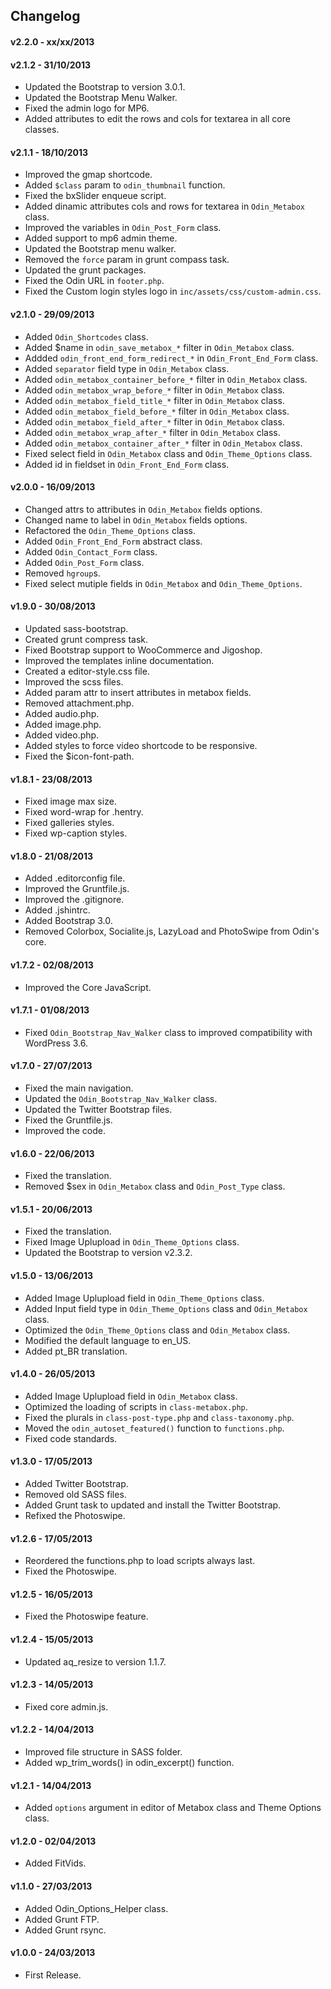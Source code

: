 ## Changelog ##

#### v2.2.0 - xx/xx/2013 ####

#### v2.1.2 - 31/10/2013 ####

* Updated the Bootstrap to version 3.0.1.
* Updated the Bootstrap Menu Walker.
* Fixed the admin logo for MP6.
* Added attributes to edit the rows and cols for textarea in all core classes.

#### v2.1.1 - 18/10/2013 ####

* Improved the gmap shortcode.
* Added `$class` param to `odin_thumbnail` function.
* Fixed the bxSlider enqueue script.
* Added dinamic attributes cols and rows for textarea in `Odin_Metabox` class.
* Improved the variables in `Odin_Post_Form` class.
* Added support to mp6 admin theme.
* Updated the Bootstrap menu walker.
* Removed the `force` param in grunt compass task.
* Updated the grunt packages.
* Fixed the Odin URL in `footer.php`.
* Fixed the Custom login styles logo in `inc/assets/css/custom-admin.css`.

#### v2.1.0 - 29/09/2013 ####

* Added `Odin_Shortcodes` class.
* Added $name in `odin_save_metabox_*` filter in `Odin_Metabox` class.
* Addded `odin_front_end_form_redirect_*` in `Odin_Front_End_Form` class.
* Added `separator` field type in `Odin_Metabox` class.
* Added `odin_metabox_container_before_*` filter in `Odin_Metabox` class.
* Added `odin_metabox_wrap_before_*` filter in `Odin_Metabox` class.
* Added `odin_metabox_field_title_*` filter in `Odin_Metabox` class.
* Added `odin_metabox_field_before_*` filter in `Odin_Metabox` class.
* Added `odin_metabox_field_after_*` filter in `Odin_Metabox` class.
* Added `odin_metabox_wrap_after_*` filter in `Odin_Metabox` class.
* Added `odin_metabox_container_after_*` filter in `Odin_Metabox` class.
* Fixed select field in `Odin_Metabox` class and `Odin_Theme_Options` class.
* Added id in fieldset in `Odin_Front_End_Form` class.

#### v2.0.0 - 16/09/2013 ####

* Changed attrs to attributes in `Odin_Metabox` fields options.
* Changed name to label in `Odin_Metabox` fields options.
* Refactored the `Odin_Theme_Options` class.
* Added `Odin_Front_End_Form` abstract class.
* Added `Odin_Contact_Form` class.
* Added `Odin_Post_Form` class.
* Removed `hgroup`s.
* Fixed select mutiple fields in `Odin_Metabox` and `Odin_Theme_Options`.

#### v1.9.0 - 30/08/2013 ####

* Updated sass-bootstrap.
* Created grunt compress task.
* Fixed Bootstrap support to WooCommerce and Jigoshop.
* Improved the templates inline documentation.
* Created a editor-style.css file.
* Improved the scss files.
* Added param attr to insert attributes in metabox fields.
* Removed attachment.php.
* Added audio.php.
* Added image.php.
* Added video.php.
* Added styles to force video shortcode to be responsive.
* Fixed the $icon-font-path.

#### v1.8.1 - 23/08/2013 ####

* Fixed image max size.
* Fixed word-wrap for .hentry.
* Fixed galleries styles.
* Fixed wp-caption styles.

#### v1.8.0 - 21/08/2013 ####

* Added .editorconfig file.
* Improved the Gruntfile.js.
* Improved the .gitignore.
* Added .jshintrc.
* Added Bootstrap 3.0.
* Removed Colorbox, Socialite.js, LazyLoad and PhotoSwipe from Odin's core.

#### v1.7.2 - 02/08/2013 ####

* Improved the Core JavaScript.

#### v1.7.1 - 01/08/2013 ####

* Fixed `Odin_Bootstrap_Nav_Walker` class to improved compatibility with WordPress 3.6.

#### v1.7.0 - 27/07/2013 ####

* Fixed the main navigation.
* Updated the `Odin_Bootstrap_Nav_Walker` class.
* Updated the Twitter Bootstrap files.
* Fixed the Gruntfile.js.
* Improved the code.

#### v1.6.0 - 22/06/2013 ####

* Fixed the translation.
* Removed $sex in `Odin_Metabox` class and `Odin_Post_Type` class.

#### v1.5.1 - 20/06/2013 ####

* Fixed the translation.
* Fixed Image Uplupload in `Odin_Theme_Options` class.
* Updated the Bootstrap to version v2.3.2.

#### v1.5.0 - 13/06/2013 ####

* Added Image Uplupload field in `Odin_Theme_Options` class.
* Added Input field type in `Odin_Theme_Options` class and `Odin_Metabox` class.
* Optimized the `Odin_Theme_Options` class and `Odin_Metabox` class.
* Modified the default language to en_US.
* Added pt_BR translation.

#### v1.4.0 - 26/05/2013 ####

* Added Image Uplupload field in `Odin_Metabox` class.
* Optimized the loading of scripts in `class-metabox.php`.
* Fixed the plurals in `class-post-type.php` and `class-taxonomy.php`.
* Moved the `odin_autoset_featured()` function to `functions.php`.
* Fixed code standards.

#### v1.3.0 - 17/05/2013 ####

* Added Twitter Bootstrap.
* Removed old SASS files.
* Added Grunt task to updated and install the Twitter Bootstrap.
* Refixed the Photoswipe.

#### v1.2.6 - 17/05/2013 ####

* Reordered the functions.php to load scripts always last.
* Fixed the Photoswipe.

#### v1.2.5 - 16/05/2013 ####

* Fixed the Photoswipe feature.

#### v1.2.4 - 15/05/2013 ####

* Updated aq_resize to version 1.1.7.

#### v1.2.3 - 14/05/2013 ####

* Fixed core admin.js.

#### v1.2.2 - 14/04/2013 ####

* Improved file structure in SASS folder.
* Added wp_trim_words() in odin_excerpt() function.

#### v1.2.1 - 14/04/2013 ####

* Added `options` argument in editor of Metabox class and Theme Options class.

#### v1.2.0 - 02/04/2013 ####

* Added FitVids.

#### v1.1.0 - 27/03/2013 ####

* Added Odin_Options_Helper class.
* Added Grunt FTP.
* Added Grunt rsync.

#### v1.0.0 - 24/03/2013 ####

* First Release.
